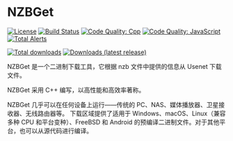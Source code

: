 # NZBGet #
[![License](https://img.shields.io/badge/license-GPL-blue.svg)](http://www.gnu.org/licenses/)
[![Build Status](https://img.shields.io/travis/nzbget/nzbget/develop.svg)](https://travis-ci.org/nzbget/nzbget)
[![Code Quality: Cpp](https://img.shields.io/lgtm/grade/cpp/g/nzbget/nzbget.svg?label=代码质量：%20C%2B%2B)](https://lgtm.com/projects/g/nzbget/nzbget/context:cpp)
[![Code Quality: JavaScript](https://img.shields.io/lgtm/grade/javascript/g/nzbget/nzbget.svg?label=代码质量：%20JavaScript)](https://lgtm.com/projects/g/nzbget/nzbget/context:javascript)
[![Total Alerts](https://img.shields.io/lgtm/alerts/g/nzbget/nzbget.svg)](https://lgtm.com/projects/g/nzbget/nzbget/alerts)

[![Total downloads](https://img.shields.io/github/downloads/nzbget/nzbget/total.svg)](https://github.com/nzbget/nzbget/releases)
[![Downloads (latest release)](https://img.shields.io/github/downloads/nzbget/nzbget/latest/total.svg?label=最新版本下载)](https://github.com/nzbget/nzbget/releases/latest)

NZBGet 是一个二进制下载工具，它根据 nzb 文件中提供的信息从 Usenet 下载文件。

NZBGet 采用 C++ 编写，以高性能和高效率著称。

NZBGet 几乎可以在任何设备上运行——传统的 PC、NAS、媒体播放器、卫星接收器、无线路由器等。
下载区域提供了适用于 Windows、macOS、Linux（兼容多种 CPU 和平台变种）、FreeBSD 和 Android 的预编译二进制文件。对于其他平台，也可以从源代码进行编译。